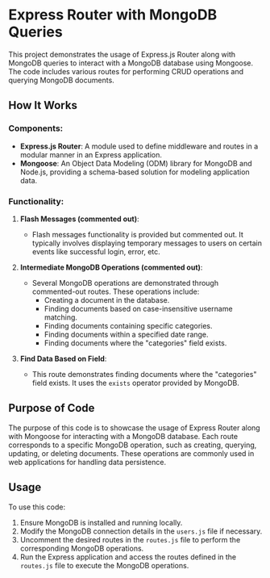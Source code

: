 # Express Router with MongoDB Queries

This project demonstrates the usage of Express.js Router along with MongoDB queries to interact with a MongoDB database using Mongoose. The code includes various routes for performing CRUD operations and querying MongoDB documents.

## How It Works

### Components:
- **Express.js Router**: A module used to define middleware and routes in a modular manner in an Express application.
- **Mongoose**: An Object Data Modeling (ODM) library for MongoDB and Node.js, providing a schema-based solution for modeling application data.

### Functionality:

1. **Flash Messages (commented out)**:
   - Flash messages functionality is provided but commented out. It typically involves displaying temporary messages to users on certain events like successful login, error, etc.

2. **Intermediate MongoDB Operations (commented out)**:
   - Several MongoDB operations are demonstrated through commented-out routes. These operations include:
     - Creating a document in the database.
     - Finding documents based on case-insensitive username matching.
     - Finding documents containing specific categories.
     - Finding documents within a specified date range.
     - Finding documents where the "categories" field exists.

3. **Find Data Based on Field**:
   - This route demonstrates finding documents where the "categories" field exists. It uses the `exists` operator provided by MongoDB.

## Purpose of Code

The purpose of this code is to showcase the usage of Express Router along with Mongoose for interacting with a MongoDB database. Each route corresponds to a specific MongoDB operation, such as creating, querying, updating, or deleting documents. These operations are commonly used in web applications for handling data persistence.

## Usage

To use this code:
1. Ensure MongoDB is installed and running locally.
2. Modify the MongoDB connection details in the `users.js` file if necessary.
3. Uncomment the desired routes in the `routes.js` file to perform the corresponding MongoDB operations.
4. Run the Express application and access the routes defined in the `routes.js` file to execute the MongoDB operations.
